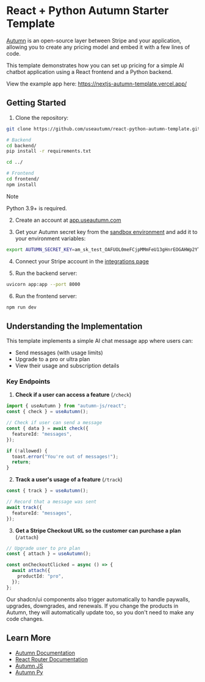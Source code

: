 # React + Python Autumn Starter Template

[Autumn](https://useautumn.com) is an open-source layer between Stripe and your application, allowing you to create any pricing model and embed it with a few lines of code.

This template demonstrates how you can set up pricing for a simple AI chatbot application using a React frontend and a Python backend.

View the example app here: https://nextjs-autumn-template.vercel.app/

## Getting Started

1. Clone the repository:

```bash
git clone https://github.com/useautumn/react-python-autumn-template.git

# Backend
cd backend/
pip install -r requirements.txt

cd ../

# Frontend
cd frontend/
npm install
```

> [!NOTE]
> Python 3.9+ is required.


2. Create an account at [app.useautumn.com](https://app.useautumn.com)

3. Get your Autumn secret key from the [sandbox environment](https://app.useautumn.com/sandbox/dev) and add it to your environment variables:

```bash
export AUTUMN_SECRET_KEY=am_sk_test_OAFUOL0meFCjpMMmFeU13gHnrEOGAHWp2YTLECyY7k
```

4. Connect your Stripe account in the [integrations page](https://app.useautumn.com/sandbox/integrations/stripe)

5. Run the backend server:

```bash
uvicorn app:app --port 8000
```

6. Run the frontend server:

```bash
npm run dev
```

## Understanding the Implementation

This template implements a simple AI chat message app where users can:

- Send messages (with usage limits)
- Upgrade to a pro or ultra plan
- View their usage and subscription details

### Key Endpoints

1. **Check if a user can access a feature** (`/check`)

```typescript
import { useAutumn } from "autumn-js/react";
const { check } = useAutumn();

// Check if user can send a message
const { data } = await check({
  featureId: "messages",
});

if (!allowed) {
  toast.error("You're out of messages!");
  return;
}
```

2. **Track a user's usage of a feature** (`/track`)

```typescript
const { track } = useAutumn();

// Record that a message was sent
await track({
  featureId: "messages",
});
```

3. **Get a Stripe Checkout URL so the customer can purchase a plan** (`/attach`)

```typescript
// Upgrade user to pro plan
const { attach } = useAutumn();

const onCheckoutClicked = async () => {
  await attach({
    productId: "pro",
  });
};
```

Our shadcn/ui components also trigger automatically to handle paywalls, upgrades, downgrades, and renewals. If you change the products in Autumn, they will automatically update too, so you don't need to make any code changes.

<!-- ### Additional Features

The template also includes `getOrCreateCustomer` to fetch customer details, entitlements, and subscription status, which is used in the customer details card in the UI:

```typescript
const customer = await getOrCreateCustomer(CUSTOMER_ID);
// Returns: customer details, product subscriptions, and feature entitlements
``` -->

## Learn More

- [Autumn Documentation](https://docs.useautumn.com)
- [React Router Documentation](https://reactrouter.com/docs)
- [Autumn JS](https://github.com/useautumn/autumn-js)
- [Autumn Py](https://github.com/useautumn/autumn-py)
